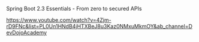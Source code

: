 Spring Boot 2.3 Essentials - From zero to secured APIs

https://www.youtube.com/watch?v=4Zjm-rD9FNc&list=PL0Un1HNdB4jHTXBeJ8u3Kaz0NMxuMkmOY&ab_channel=DevDojoAcademy